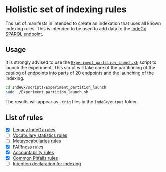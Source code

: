 # Holistic set of indexing rules

Ths set of manifests in intended to create an indexation that uses all known indexing rules. This is intended to be used to add data to the [IndeGx SPARQL endpoint](http://prod-dekalog.inria.fr/sparql).

## Usage

It is strongly advised to use the [`Experiment_partition_launch.sh`](IndeGx/scripts/Experiment_partition_launch.sh) script to launch the experiment. This script will take care of the partitioning of the catalog of endpoints into parts of 20 endpoints and the launching of the indexing.

```bash
cd IndeGx/scripts/Experiment_partition_launch
sudo ./Experiment_partition_launch.sh
```

The results will appear as `.trig` files in the `IndeGx/output` folder.

## List of rules

- [X] [Legacy IndeGx rules](rules/IndeGx_original_rules/README.md)
- [ ] [Vocabulary statistics rules](rules/vocabulary_statistics/README.md)
- [ ] [Metavocabularies rules](rules/MetaVocabularies/README.md)
- [X] [FAIRness rules](rules/Fairness/README.md)
- [X] [Accountability rules](https://github.com/Jendersen/KG_accountability)
- [X] [Common Pitfalls rules](rules/CommonPitfalls/README.md)
- [ ] [Intention declaration for indexing](rules/intension/README.md)